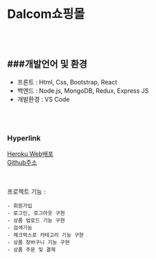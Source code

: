 Dalcom쇼핑몰 
============ 
</br></br>

###개발언어 및 환경
----- 
- 프론트 : Html, Css, Bootstrap, React 
- 백엔드 : Node.js, MongoDB, Redux, Express JS</br>
- 개발환경 : VS Code

</br></br>
### Hyperlink 
[Heroku Web배포](https://pacific-crag-89307.herokuapp.com/)</br>
[Github주소](https://github.com/soyikimm/dalcom/) </br>

</br></br>
프로젝트 기능 :

    - 회원가입
    - 로그인, 로그아웃 구현
    - 상품 업로드 기능 구현
    - 검색기능
    - 체크박스로 카테고리 기능 구현
    - 상품 장바구니 기능 구현
    - 상품 주문 및 결제
    
 
